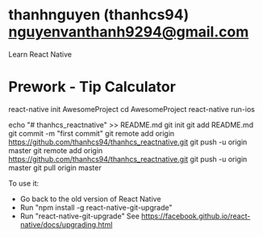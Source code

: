 # thanhnguyen (thanhcs94) nguyenvanthanh9294@gmail.com
Learn React Native
# Prework - Tip Calculator

react-native init AwesomeProject
cd AwesomeProject
react-native run-ios

echo "# thanhcs_reactnative" >> README.md
git init
git add README.md
git commit -m "first commit"
git remote add origin https://github.com/thanhcs94/thanhcs_reactnative.git
git push -u origin master
git remote add origin https://github.com/thanhcs94/thanhcs_reactnative.git
git push -u origin master
git pull origin master

To use it:
- Go back to the old version of React Native
- Run "npm install -g react-native-git-upgrade"
- Run "react-native-git-upgrade"
See https://facebook.github.io/react-native/docs/upgrading.html


